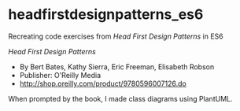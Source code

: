 # headfirstdesignpatterns_es6
Recreating code exercises from *Head First Design Patterns* in ES6


*Head First Design Patterns*
- By Bert Bates, Kathy Sierra, Eric Freeman, Elisabeth Robson
- Publisher: O'Reilly Media
- http://shop.oreilly.com/product/9780596007126.do

When prompted by the book, I made class diagrams using PlantUML.
